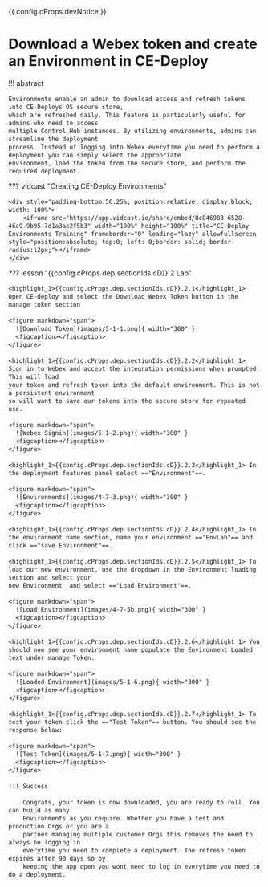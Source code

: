 {{ config.cProps.devNotice }}
# Download a Webex token and create an Environment in CE-Deploy

!!! abstract

    Environments enable an admin to download access and refresh tokens into CE-Deploys OS secure store, 
    which are refreshed daily. This feature is particularly useful for admins who need to access 
    multiple Control Hub instances. By utilizing environments, admins can streamline the deployment 
    process. Instead of logging into Webex everytime you need to perform a deployment you can simply select the appropriate 
    environment, load the token from the secure store, and perform the required deployment.

??? vidcast "Creating CE-Deploy Environments"

    <div style="padding-bottom:56.25%; position:relative; display:block; width: 100%">
	    <iframe src="https://app.vidcast.io/share/embed/8e846983-6528-46e9-9b95-7d1a3ae2f5b3" width="100%" height="100%" title="CE-Deploy Environments Training" frameborder="0" loading="lazy" allowfullscreen style="position:absolute; top:0; left: 0;border: solid; border-radius:12px;"></iframe>
    </div>

??? lesson "{{config.cProps.dep.sectionIds.cD}}.2 Lab"

    <highlight_1>{{config.cProps.dep.sectionIds.cD}}.2.1</highlight_1> Open CE-deploy and select the Download Webex Token button in the manage token section
    
    <figure markdown="span">
      ![Download Token](images/5-1-1.png){ width="300" }
      <figcaption></figcaption>
    </figure>
    
    <highlight_1>{{config.cProps.dep.sectionIds.cD}}.2.2</highlight_1> Sign in to Webex and accept the integration permissions when prompted. This will load 
    your token and refresh token into the default environment. This is not a persistent environment 
    so will want to save our tokens into the secure store for repeated use.

    <figure markdown="span">
      ![Webex Signin](images/5-1-2.png){ width="300" }
      <figcaption></figcaption>
    </figure>
    
    <highlight_1>{{config.cProps.dep.sectionIds.cD}}.2.3</highlight_1> In the deployment features panel select =="Environment"==.
    
    <figure markdown="span">
      ![Environments](images/4-7-3.png){ width="300" }
      <figcaption></figcaption>
    </figure>
    
    <highlight_1>{{config.cProps.dep.sectionIds.cD}}.2.4</highlight_1> In the environment name section, name your environment =="EnvLab"== and click =="save Environment"==.
    
    <highlight_1>{{config.cProps.dep.sectionIds.cD}}.2.5</highlight_1> To load our new environment, use the dropdown in the Environment loading section and select your 
    new Environment  and select =="Load Environment"==.

    <figure markdown="span">
      ![Load Environment](images/4-7-5b.png){ width="300" }
      <figcaption></figcaption>
    </figure>
    
    <highlight_1>{{config.cProps.dep.sectionIds.cD}}.2.6</highlight_1> You should now see your environment name populate the Environment Loaded text under manage Token.
    
    <figure markdown="span">
      ![Loaded Environment](images/5-1-6.png){ width="300" }
      <figcaption></figcaption>
    </figure>
    
    <highlight_1>{{config.cProps.dep.sectionIds.cD}}.2.7</highlight_1> To test your token click the =="Test Token"== button. You should see the response below:
    
    <figure markdown="span">
      ![Test Token](images/5-1-7.png){ width="300" }
      <figcaption></figcaption>
    </figure>

    !!! Success
    
        Congrats, your token is now downloaded, you are ready to roll. You can build as many 
        Environments as you require. Whether you have a test and production Orgs or you are a 
        partner managing multiple customer Orgs this removes the need to always be logging in
        everytime you need to complete a deployment. The refresh token expires after 90 days so by
        keeping the app open you wont need to log in everytime you need to do a deployment.